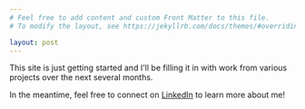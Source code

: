 ```yaml
---
# Feel free to add content and custom Front Matter to this file.
# To modify the layout, see https://jekyllrb.com/docs/themes/#overriding-theme-defaults

layout: post
---
```

This site is just getting started and I'll be filling it in with work from various projects over the next several months.

In the meantime, feel free to connect on <a href="https://www.linkedin.com/in/spogburn/" target="_blank">LinkedIn</a> to learn more about me!
